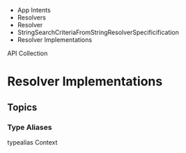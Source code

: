 

- App Intents
- Resolvers
- Resolver
- StringSearchCriteriaFromStringResolverSpecificification
-  Resolver Implementations 

API Collection

# Resolver Implementations

## Topics

### Type Aliases

typealias Context


